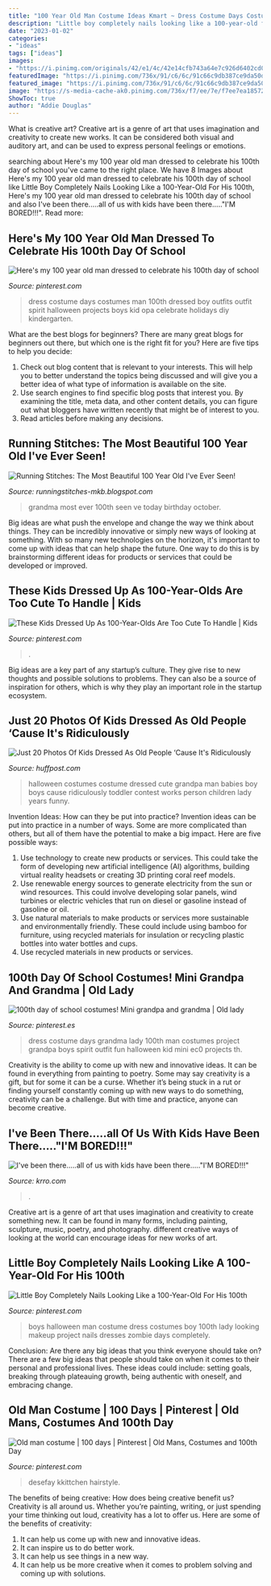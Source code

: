 ```yaml
---
title: "100 Year Old Man Costume Ideas Kmart ~ Dress Costume Days Costumes Man 100th Dressed Boy Outfits Outfit Spirit Halloween Projects Boys Kid Opa Celebrate Holidays Diy Kindergarten"
description: "Little boy completely nails looking like a 100-year-old for his 100th"
date: "2023-01-02"
categories:
- "ideas"
tags: ["ideas"]
images:
- "https://i.pinimg.com/originals/42/e1/4c/42e14cfb743a64e7c926d6402cd069c2.jpg"
featuredImage: "https://i.pinimg.com/736x/91/c6/6c/91c66c9db387ce9da50d3aa634ef8336--th-day-of-school-school-holidays.jpg"
featured_image: "https://i.pinimg.com/736x/91/c6/6c/91c66c9db387ce9da50d3aa634ef8336--th-day-of-school-school-holidays.jpg"
image: "https://s-media-cache-ak0.pinimg.com/736x/f7/ee/7e/f7ee7ea185726bc5e62abe2d10615776.jpg"
ShowToc: true
author: "Addie Douglas"
---
```



What is creative art?
Creative art is a genre of art that uses imagination and creativity to create new works. It can be considered both visual and auditory art, and can be used to express personal feelings or emotions.

	

		
searching about Here&#039;s my 100 year old man dressed to celebrate his 100th day of school you've came to the right place. We have 8 Images about Here&#039;s my 100 year old man dressed to celebrate his 100th day of school like Little Boy Completely Nails Looking Like a 100-Year-Old For His 100th, Here&#039;s my 100 year old man dressed to celebrate his 100th day of school and also I&#039;ve been there.....all of us with kids have been there.....&quot;I&#039;M BORED!!!&quot;. Read more:
		
    
## Here&#039;s My 100 Year Old Man Dressed To Celebrate His 100th Day Of School

<img loading=lazy src="https://i.pinimg.com/736x/91/c6/6c/91c66c9db387ce9da50d3aa634ef8336--th-day-of-school-school-holidays.jpg" onerror="this.onerror=null;this.src='https://tse2.mm.bing.net/th?id=OIP.obF2KiZWBnSpHNosDcyJHAHaJ3&amp;pid=15.1';" alt="Here&#039;s my 100 year old man dressed to celebrate his 100th day of school">

_Source: pinterest.com_

>dress costume days costumes man 100th dressed boy outfits outfit spirit halloween projects boys kid opa celebrate holidays diy kindergarten. 

	

What are the best blogs for beginners?
There are many great blogs for beginners out there, but which one is the right fit for you? Here are five tips to help you decide: 
1. Check out blog content that is relevant to your interests. This will help you to better understand the topics being discussed and will give you a better idea of what type of information is available on the site. 
2. Use search engines to find specific blog posts that interest you. By examining the title, meta data, and other content details, you can figure out what bloggers have written recently that might be of interest to you. 
3. Read articles before making any decisions.

    
## Running Stitches: The Most Beautiful 100 Year Old I&#039;ve Ever Seen!

<img loading=lazy src="https://1.bp.blogspot.com/-sN_xqhC3o28/UJExpP7o2hI/AAAAAAAADnE/lZmW_HKbfjI/s1600/Grandma%2bCordie%2b100th%2bBD.jpg" onerror="this.onerror=null;this.src='https://tse2.mm.bing.net/th?id=OIP.vQjGF_ChmC9AC65-yu4dbgHaNK&amp;pid=15.1';" alt="Running Stitches: The Most Beautiful 100 Year Old I&#039;ve Ever Seen!">

_Source: runningstitches-mkb.blogspot.com_

>grandma most ever 100th seen ve today birthday october. 

	

Big ideas are what push the envelope and change the way we think about things. They can be incredibly innovative or simply new ways of looking at something. With so many new technologies on the horizon, it's important to come up with ideas that can help shape the future. One way to do this is by brainstorming different ideas for products or services that could be developed or improved.

    
## These Kids Dressed Up As 100-Year-Olds Are Too Cute To Handle | Kids

<img loading=lazy src="https://i.pinimg.com/originals/2e/24/c7/2e24c7bf1a67df3a18bcf7fb27e92a1f.jpg" onerror="this.onerror=null;this.src='https://tse4.mm.bing.net/th?id=OIP.8X78qfGq40WwZFiqMugVlAHaH6&amp;pid=15.1';" alt="These Kids Dressed Up As 100-Year-Olds Are Too Cute To Handle | Kids">

_Source: pinterest.com_

>. 

	

Big ideas are a key part of any startup’s culture. They give rise to new thoughts and possible solutions to problems. They can also be a source of inspiration for others, which is why they play an important role in the startup ecosystem.

    
## Just 20 Photos Of Kids Dressed As Old People ‘Cause It&#039;s Ridiculously

<img loading=lazy src="https://img.huffingtonpost.com/asset/57ebd7ba1b00003007ef2d63.jpeg?ops=scalefit_960_noupscale" onerror="this.onerror=null;this.src='https://tse4.mm.bing.net/th?id=OIP.U928mOiSMY3ZKWAO4bgnwwHaJ4&amp;pid=15.1';" alt="Just 20 Photos Of Kids Dressed As Old People ‘Cause It&#039;s Ridiculously">

_Source: huffpost.com_

>halloween costumes costume dressed cute grandpa man babies boy boys cause ridiculously toddler contest works person children lady years funny. 

	

Invention Ideas: How can they be put into practice?
Invention ideas can be put into practice in a number of ways. Some are more complicated than others, but all of them have the potential to make a big impact. Here are five possible ways: 
1. Use technology to create new products or services. This could take the form of developing new artificial intelligence (AI) algorithms, building virtual reality headsets or creating 3D printing coral reef models.
2. Use renewable energy sources to generate electricity from the sun or wind resources. This could involve developing solar panels, wind turbines or electric vehicles that run on diesel or gasoline instead of gasoline or oil. 
3. Use natural materials to make products or services more sustainable and environmentally friendly. These could include using bamboo for furniture, using recycled materials for insulation or recycling plastic bottles into water bottles and cups. 
4. Use recycled materials in new products or services.

    
## 100th Day Of School Costumes! Mini Grandpa And Grandma | Old Lady

<img loading=lazy src="https://i.pinimg.com/originals/42/e1/4c/42e14cfb743a64e7c926d6402cd069c2.jpg" onerror="this.onerror=null;this.src='https://tse4.mm.bing.net/th?id=OIP.ca1c8dM6SsEhhAqgZEhNRAHaJ4&amp;pid=15.1';" alt="100th day of school costumes! Mini grandpa and grandma | Old lady">

_Source: pinterest.es_

>dress costume days grandma lady 100th man costumes project grandpa boys spirit outfit fun halloween kid mini ec0 projects th. 

	

Creativity is the ability to come up with new and innovative ideas. It can be found in everything from painting to poetry. Some may say creativity is a gift, but for some it can be a curse. Whether it’s being stuck in a rut or finding yourself constantly coming up with new ways to do something, creativity can be a challenge. But with time and practice, anyone can become creative.

    
## I&#039;ve Been There.....all Of Us With Kids Have Been There.....&quot;I&#039;M BORED!!!&quot;

<img loading=lazy src="http://media.mwcradio.com/podblogs/uploads/photo-2.JPG" onerror="this.onerror=null;this.src='https://tse3.mm.bing.net/th?id=OIP.Vhpp6TEgTMEn_cTpmczokAHaFj&amp;pid=15.1';" alt="I&#039;ve been there.....all of us with kids have been there.....&quot;I&#039;M BORED!!!&quot;">

_Source: krro.com_

>. 

	

Creative art is a genre of art that uses imagination and creativity to create something new. It can be found in many forms, including painting, sculpture, music, poetry, and photography. different creative ways of looking at the world can encourage ideas for new works of art.

    
## Little Boy Completely Nails Looking Like A 100-Year-Old For His 100th

<img loading=lazy src="https://i.pinimg.com/736x/19/c2/f2/19c2f27b2802e800896c2bb6676d17f0--th-day-of-school-little-boys.jpg" onerror="this.onerror=null;this.src='https://tse4.mm.bing.net/th?id=OIP.7sag7VlNAMKw_4L6yOP-owCyEs&amp;pid=15.1';" alt="Little Boy Completely Nails Looking Like a 100-Year-Old For His 100th">

_Source: pinterest.com_

>boys halloween man costume dress costumes boy 100th lady looking makeup project nails dresses zombie days completely. 

	

Conclusion: Are there any big ideas that you think everyone should take on?
There are a few big ideas that people should take on when it comes to their personal and professional lives. These ideas could include: setting goals, breaking through plateauing growth, being authentic with oneself, and embracing change.

    
## Old Man Costume | 100 Days | Pinterest | Old Mans, Costumes And 100th Day

<img loading=lazy src="https://s-media-cache-ak0.pinimg.com/736x/f7/ee/7e/f7ee7ea185726bc5e62abe2d10615776.jpg" onerror="this.onerror=null;this.src='https://tse1.mm.bing.net/th?id=OIP.56PV0i_RJm4agSNs0b7kZgAAAA&amp;pid=15.1';" alt="Old man costume | 100 days | Pinterest | Old Mans, Costumes and 100th Day">

_Source: pinterest.com_

>desefay kkittchen hairstyle. 

	

The benefits of being creative: How does being creative benefit us?
Creativity is all around us. Whether you’re painting, writing, or just spending your time thinking out loud, creativity has a lot to offer us. Here are some of the benefits of creativity: 
1. It can help us come up with new and innovative ideas.
2. It can inspire us to do better work.
3. It can help us see things in a new way.
4. It can help us be more creative when it comes to problem solving and coming up with solutions.

